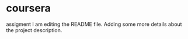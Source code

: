 # coursera
assigment
I am editing the README file. Adding some more details about the project description.

